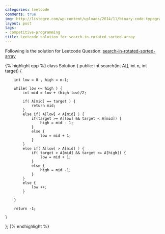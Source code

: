 ```yaml
---
categories: leetcode
comments: true
img: http://listogre.com/wp-content/uploads/2014/11/binary-code-typography-hd-wallpaper-1920x1080-2619-672x372.png
layout: post
tags:
- competitive-programming
title: Leetcode solution for search-in-rotated-sorted-array
---
```


Following is the solution for Leetcode Question: [search-in-rotated-sorted-array](https://leetcode.com/problems/search-in-rotated-sorted-array/)

{% highlight cpp %}
class Solution {
public:
    int search(int A[], int n, int target) {
        
        int low = 0 , high = n-1;
        
        while( low <= high ) {
            int mid = low + (high-low)/2;
            
            if( A[mid] == target ) {
                return mid;
            }
            else if( A[low] < A[mid] ) {
                if(target >= A[low] && target < A[mid]) {
                    high = mid - 1;
                }
                else {
                    low = mid + 1;
                }
            }
            else if( A[low] > A[mid] ) {
                if( target > A[mid] && target <= A[high]) {
                    low = mid + 1;
                }
                else {
                    high = mid -1;
                }
            }
            else {
                low ++;
            }
            
        }
        
        return -1;
        
    }
};
{% endhighlight %}